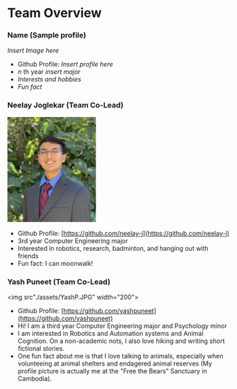 # Team Overview

### Name (Sample profile)

_Insert Image here_

- Github Profile: _Insert profile here_
- _n_ th year _insert major_
- _Interests and hobbies_
- _Fun fact_

### Neelay Joglekar (Team Co-Lead)

<img src="./assets/NeelayJ.JPG" width="200">

- Github Profile: [https://github.com/neelay-j](https://github.com/neelay-j)
- 3rd year Computer Engineering major
- Interested in robotics, research, badminton, and hanging out with friends
- Fun fact: I can moonwalk!

### Yash Puneet (Team Co-Lead)

<img src"./assets/YashP.JPG" width="200">

- Github Profile: [https://github.com/yashpuneet](https://github.com/yashpuneet)
- Hi! I am a third year Computer Engineering major and Psychology minor
- I am interested in Robotics and Automation systems and Animal Cognition. On a
  non-academic nots, I also love hiking and writing short fictional stories.
- One fun fact about me is that I love talking to animals, especially when
  volunteeing at animal shelters and endagered animal reserves (My profile
  picture is actually me at the "Free the Bears" Sanctuary in Cambodia).
